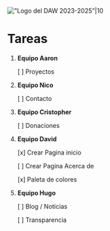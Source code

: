 !["Logo del DAW 2023-2025"|10](<./Sin título.png>)

# Tareas


1. **Equipo Aaron**

    [ ] Proyectos

2. **Equipo Nico**

    [ ] Contacto

3. **Equipo Cristopher**

    [ ] Donaciones

4. **Equipo David**

    [x] Crear Pagina inicio

    [ ] Crear Pagina Acerca de

    [x] Paleta de colores

5. **Equipo Hugo**

    [ ] Blog / Noticias

    [ ] Transparencia
 

